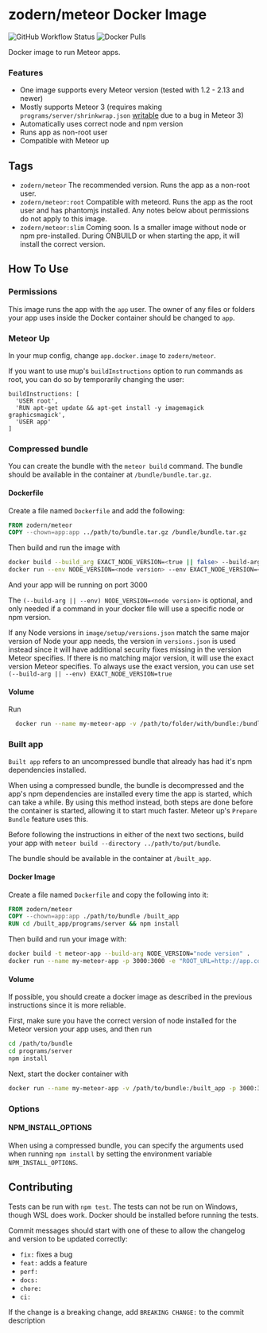 zodern/meteor Docker Image
===

![GitHub Workflow Status](https://img.shields.io/github/actions/workflow/status/zodern/meteor-docker/test-publish.yaml?branch-master&style=flat-square) ![Docker Pulls](https://img.shields.io/docker/pulls/zodern/meteor?style=flat-square)

Docker image to run Meteor apps.

### Features

- One image supports every Meteor version (tested with 1.2 - 2.13 and newer)
- Mostly supports Meteor 3 (requires making `programs/server/shrinkwrap.json` [writable](https://github.com/meteor/meteor/issues/12932) due to a bug in Meteor 3)
- Automatically uses correct node and npm version
- Runs app as non-root user
- Compatible with Meteor up

## Tags

- `zodern/meteor` The recommended version. Runs the app as a non-root user.
- `zodern/meteor:root` Compatible with meteord. Runs the app as the root user and has phantomjs installed. Any notes below about permissions do not apply to this image.
- `zodern/meteor:slim` Coming soon. Is a smaller image without node or npm pre-installed. During ONBUILD or when starting the app, it will install the correct version.

## How To Use

### Permissions

This image runs the app with the `app` user. The owner of any files or folders your app uses inside the Docker container should be changed to `app`.

### Meteor Up

In your mup config, change `app.docker.image` to `zodern/meteor`.

If you want to use mup's `buildInstructions` option to run commands as root, you can do so by temporarily changing the user:

```
buildInstructions: [
  'USER root',
  'RUN apt-get update && apt-get install -y imagemagick graphicsmagick',
  'USER app'
]
```

### Compressed bundle

You can create the bundle with the `meteor build` command. The bundle should be available in the container at `/bundle/bundle.tar.gz`.

#### Dockerfile

Create a file named `Dockerfile` and add the following:

```Dockerfile
FROM zodern/meteor
COPY --chown=app:app ../path/to/bundle.tar.gz /bundle/bundle.tar.gz
```

Then build and run the image with

```bash
docker build --build_arg EXACT_NODE_VERSION=<true || false> --build-arg NODE_VERSION=<node version> -t meteor-app .
docker run --env NODE_VERSION=<node version> --env EXACT_NODE_VERSION=<true || false> --name my-meteor-app meteor-app
```

And your app will be running on port 3000

The `(--build-arg || --env) NODE_VERSION=<node version>` is optional, and only needed if a command in your docker file will use a specific node or npm version.

If any Node versions in `image/setup/versions.json` match the same major version of Node your app needs, the version in `versions.json` is used instead since it will have additional security fixes missing in the version Meteor specifies. If there is no matching major version, it will use the exact version Meteor specifies. To always use the exact version, you can use set `(--build-arg || --env) EXACT_NODE_VERSION=true`

#### Volume

Run

```bash
  docker run --name my-meteor-app -v /path/to/folder/with/bundle:/bundle -p 3000:3000 -e "ROOT_URL=http://app.com" zodern/meteor
```

### Built app

`Built app` refers to an uncompressed bundle that already has had it's npm dependencies installed.

When using a compressed bundle, the bundle is decompressed and the app's npm dependencies are installed every time the app is started, which can take a while. By using this method instead, both steps are done before the container is started, allowing it to start much faster. Meteor up's `Prepare Bundle` feature uses this.

Before following the instructions in either of the next two sections, build your app with `meteor build --directory ../path/to/put/bundle`.

The bundle should be available in the container at `/built_app`.

#### Docker Image

Create a file named `Dockerfile` and copy the following into it:

```Dockerfile
FROM zodern/meteor
COPY --chown=app:app ./path/to/bundle /built_app
RUN cd /built_app/programs/server && npm install
```

Then build and run your image with:

```bash
docker build -t meteor-app --build-arg NODE_VERSION="node version" .
docker run --name my-meteor-app -p 3000:3000 -e "ROOT_URL=http://app.com" meteor-app
```

#### Volume

If possible, you should create a docker image as described in the previous instructions since it is more reliable.

First, make sure you have the correct version of node installed for the Meteor version your app uses, and then run

```bash
cd /path/to/bundle
cd programs/server
npm install
```

Next, start the docker container with

```bash
docker run --name my-meteor-app -v /path/to/bundle:/built_app -p 3000:3000 -e "ROOT_URL=http://app.com" zodern/meteor
```

### Options

#### NPM_INSTALL_OPTIONS

When using a compressed bundle, you can specify the arguments used when running `npm install` by setting the environment variable `NPM_INSTALL_OPTIONS`.

## Contributing

Tests can be run with `npm test`. The tests can not be run on Windows, though WSL does work. Docker should be installed before running the tests.

Commit messages should start with one of these to allow the changelog and version to be updated correctly:

- `fix:` fixes a bug
- `feat:` adds a feature
- `perf:`
- `docs:`
- `chore:` 
- `ci:`

If the change is a breaking change, add `BREAKING CHANGE:` to the commit description

